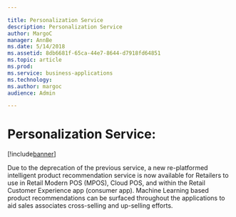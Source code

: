 ```yaml
---

title: Personalization Service 
description: Personalization Service 
author: MargoC
manager: AnnBe
ms.date: 5/14/2018
ms.assetid: 8db6681f-65ca-44e7-8644-d7918fd64851
ms.topic: article
ms.prod: 
ms.service: business-applications
ms.technology: 
ms.author: margoc
audience: Admin

---
```

#  Personalization Service:


[!include[banner](../../../../includes/banner.md)]

Due to the deprecation of the previous service, a new re-platformed intelligent
product recommendation service is now available for Retailers to use in Retail
Modern POS (MPOS), Cloud POS, and within the Retail Customer Experience app
(consumer app). Machine Learning based product recommendations can be surfaced
throughout the applications to aid sales associates cross-selling and up-selling
efforts.
